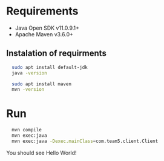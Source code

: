 # Requirements

- Java Open SDK v11.0.9.1+
- Apache Maven v3.6.0+

## Instalation of requirments

```bash
  sudo apt install default-jdk
  java -version
```

```bash
  sudo apt install maven
  mvn -version
```

# Run

```bash
  mvn compile
  mvn exec:java
  mvn exec:java -Dexec.mainClass=com.team5.client.Client
```

You should see Hello World!

